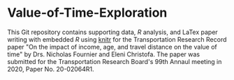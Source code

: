 # Value-of-Time-Exploration
This Git repository contains supporting data, *R* analysis, and LaTex paper writing with embedded *R* using [knitr](https://yihui.org/knitr/) for the Transportation Research Record paper "On the impact of income, age, and travel distance on the value of time" by Drs. Nicholas Fournier and Eleni Christofa. The paper was submitted for the Transportation Research Board's 99th Annaul meeting in 2020, Paper No. 20-02064R1.

